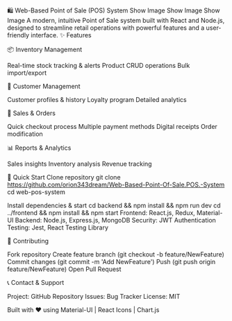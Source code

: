 🛍️ Web-Based Point of Sale (POS) System
Show Image
Show Image
Show Image
A modern, intuitive Point of Sale system built with React and Node.js, designed to streamline retail operations with powerful features and a user-friendly interface.
✨ Features

📦 Inventory Management

Real-time stock tracking & alerts
Product CRUD operations
Bulk import/export


👥 Customer Management

Customer profiles & history
Loyalty program
Detailed analytics


🛒 Sales & Orders

Quick checkout process
Multiple payment methods
Digital receipts
Order modification


📊 Reports & Analytics

Sales insights
Inventory analysis
Revenue tracking



🚀 Quick Start
 Clone repository
git clone https://github.com/orion343dream/Web-Based-Point-Of-Sale.POS.-System
cd web-pos-system

 Install dependencies & start
cd backend && npm install && npm run dev
cd ../frontend && npm install && npm start
Frontend: React.js, Redux, Material-UI
Backend: Node.js, Express.js, MongoDB
Security: JWT Authentication
Testing: Jest, React Testing Library

🤝 Contributing

Fork repository
Create feature branch (git checkout -b feature/NewFeature)
Commit changes (git commit -m 'Add NewFeature')
Push (git push origin feature/NewFeature)
Open Pull Request

📞 Contact & Support

Project: GitHub Repository
Issues: Bug Tracker
License: MIT


Built with ❤️ using Material-UI | React Icons | Chart.js
